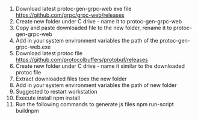 1. Download latest protoc-gen-grpc-web  exe file
https://github.com/grpc/grpc-web/releases
2. Create new folder under C drive - name it to protoc-gen-grpc-web
3. Copy and paste downloaded file to the new folder, rename it to protoc-gen-grpc-web
4. Add in your system environment variables the path of the protoc-gen-grpc-web.exe
5. Download latest protoc file
https://github.com/protocolbuffers/protobuf/releases
6. Create new folder under C drive - name it similar to the downloaded protoc file
7. Extract downloaded files toex the new folder
8. Add in your system environment variables the path of new folder
9. Suggested to restart workstation
10. Execute install
        npm install
11. Run the following commands to generate js files
        npm run-script buildnpm 